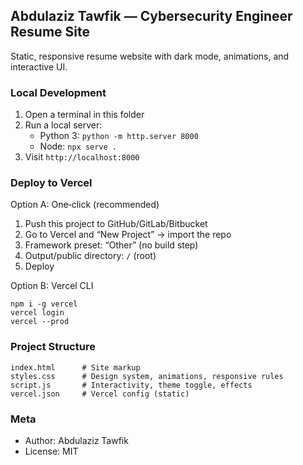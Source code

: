 ## Abdulaziz Tawfik — Cybersecurity Engineer Resume Site

Static, responsive resume website with dark mode, animations, and interactive UI.

### Local Development

1. Open a terminal in this folder
2. Run a local server:
   - Python 3: `python -m http.server 8000`
   - Node: `npx serve .`
3. Visit `http://localhost:8000`

### Deploy to Vercel

Option A: One‑click (recommended)
1. Push this project to GitHub/GitLab/Bitbucket
2. Go to Vercel and “New Project” → import the repo
3. Framework preset: “Other” (no build step)
4. Output/public directory: `/` (root)
5. Deploy

Option B: Vercel CLI
```
npm i -g vercel
vercel login
vercel --prod
```

### Project Structure

```
index.html      # Site markup
styles.css      # Design system, animations, responsive rules
script.js       # Interactivity, theme toggle, effects
vercel.json     # Vercel config (static)
```

### Meta

- Author: Abdulaziz Tawfik
- License: MIT


